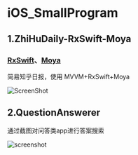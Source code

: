 # iOS_SmallProgram

## 1.ZhiHuDaily-RxSwift-Moya

### [RxSwift](https://github.com/ReactiveX/RxSwift)、[Moya](https://github.com/Moya/Moya)
简易知乎日报，使用 MVVM+RxSwift+Moya

![ScreenShot](https://github.com/Xiaoye220/iOS_SmallProgram/blob/master/ZhiHuDaily-RxSwift-Moya/ScreenShot/ScreenShot.gif)

## 2.QuestionAnswerer

通过截图对问答类app进行答案搜索

![screenshot](https://github.com/Xiaoye220/iOS_SmallProgram/blob/master/QuestionAnswerer/ScreenShot/ScreenShot.gif)
